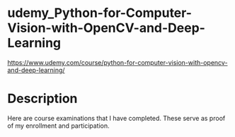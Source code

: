 # udemy_Python-for-Computer-Vision-with-OpenCV-and-Deep-Learning
https://www.udemy.com/course/python-for-computer-vision-with-opencv-and-deep-learning/

# Description
Here are course examinations that I have completed. These serve as proof of my enrollment and participation.

